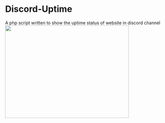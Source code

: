 # Discord-Uptime
A php script written to show the uptime status of website in discord channel<br>
<img border="0" src="https://cdn.discordapp.com/attachments/458308642920333322/654658317037207592/bandicam_2019-12-12_17-01-27-764.jpg" width="400" height="300">
